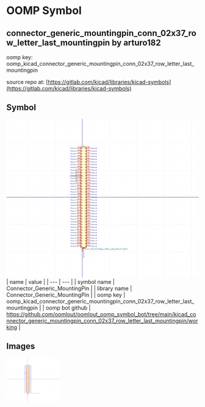 # OOMP Symbol  
## connector_generic_mountingpin_conn_02x37_row_letter_last_mountingpin  by arturo182  
  
oomp key: oomp_kicad_connector_generic_mountingpin_conn_02x37_row_letter_last_mountingpin  
  
source repo at: [https://gitlab.com/kicad/libraries/kicad-symbols](https://gitlab.com/kicad/libraries/kicad-symbols)  
## Symbol  
  
[![working.png](working_600.png)](working.png)  
| name | value | 
| --- | --- | 
| symbol name | Connector_Generic_MountingPin | 
| library name | Connector_Generic_MountingPin | 
| oomp key | oomp_kicad_connector_generic_mountingpin_conn_02x37_row_letter_last_mountingpin | 
| oomp bot github | https://github.com/oomlout/oomlout_oomp_symbol_bot/tree/main/kicad_connector_generic_mountingpin_conn_02x37_row_letter_last_mountingpin/working | 
## Images  
  
[![working.png](working_140.png)](working.png)  
